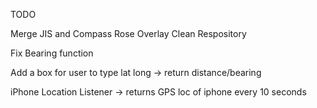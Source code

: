 TODO



Merge JIS and Compass Rose Overlay
Clean Respository

Fix Bearing function

Add a box for user to type lat long -> return distance/bearing


iPhone Location Listener -> returns GPS loc of iphone every 10 seconds

